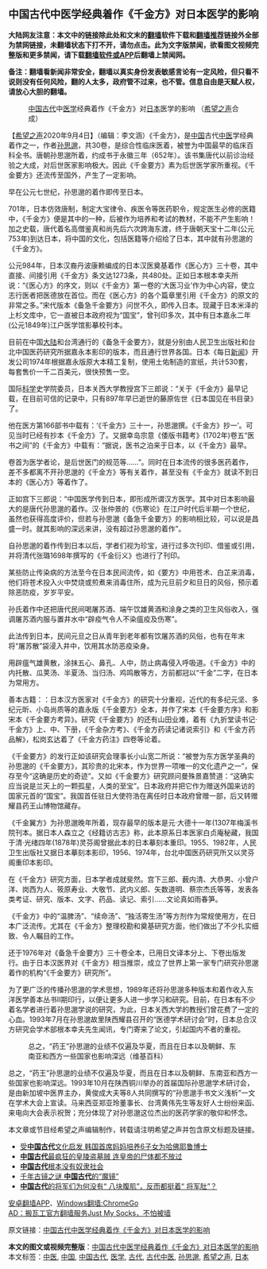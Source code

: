  <h2>中国古代中医学经典着作《千金方》对日本医学的影响</h2> <p class="notice"><b>大陆网友注意：本文中的链接除此处和文末的<a href="https://github.com/bannedbook/fanqiang" >翻墙</a>软件下载和<a href="https://github.com/killgcd/justmysocks/blob/master/README.md">翻墙推荐</a>链接外全部为禁网链接，未翻墙状态下打不开，请勿点击。此为文字版禁闻，欲看图文视频完整版和更多禁闻，请下载<a href="https://github.com/bannedbook/fanqiang">翻墙软件或APP</a>后翻墙上禁闻网。</p><p>备注：翻墙看新闻非常安全，翻墙以真实身份发表敏感言论有一定风险，但只看不说则没有任何风险，翻的人太多，政府管不过来，也不管。信息自由是天赋人权，请放心大胆的翻墙。</b></p>  <div class="entry"> <figure><figcaption><a href="https://www.bannedbook.org/bnews/tag/%E4%B8%AD%E5%9B%BD/" class="st_tag internal_tag" rel="tag" title="标签 中国 下的日志">中国</a><a href="https://www.bannedbook.org/bnews/tag/%e5%8f%a4%e4%bb%a3/" class="st_tag internal_tag" rel="tag" title="标签 古代 下的日志">古代</a>中<a href="https://www.bannedbook.org/bnews/tag/%e5%8c%bb%e5%ad%a6/" class="st_tag internal_tag" rel="tag" title="标签 医学 下的日志">医学</a>经典着作《千金方》对<a href="https://www.bannedbook.org/bnews/tag/%e6%97%a5%e6%9c%ac/" class="st_tag internal_tag" rel="tag" title="标签 日本 下的日志">日本</a>医学的影响    （<a href="https://www.bannedbook.org/bnews/tag/%e5%b8%8c%e6%9c%9b%e4%b9%8b%e5%a3%b0/" class="st_tag internal_tag" rel="tag" title="标签 希望之声 下的日志">希望之声</a>合成）</figcaption></figure> <p>【<span class='wp_keywordlink_affiliate'><a href="https://www.soundofhope.org" title="希望之声" target="_blank">希望之声</a></span>2020年9月4日】（编辑：李文涵）《千金方》，是<span class='wp_keywordlink_affiliate'><a href="https://www.bannedbook.org/" title="中国" target="_blank">中国</a></span>古代<a href="https://www.bannedbook.org/bnews/tag/%e4%b8%ad%e5%8c%bb/" class="st_tag internal_tag" rel="tag" title="标签 中医 下的日志">中医</a>学经典着作之一，作者<a href="https://www.bannedbook.org/bnews/tag/%E5%AD%99%E6%80%9D%E9%82%88/" class="st_tag internal_tag" rel="tag" title="标签 孙思邈 下的日志">孙思邈</a>，共30卷，是综合性临床医着，被誉为中国最早的临床百科全书。唐朝孙思邈所着，约成书于永徽三年（652年）。该书集唐代以前诊治经验之大成，对后世医家影响极大。因此《千金要方》素为后世医学家所重视。《千金要方》还流传至国外，产生了一定影响。</p> <p>早在公元七世纪，孙思邈的着作即传至日本。</p> <p>701年，日本仿效唐制，制定大宝律令、疾医令等医药职令，规定医生必修的医籍中，《千金方》便是其中的一种，后被作为培养和考试的教材，不能不产生影响！加之史载，唐代着名高僧鉴真和尚先后六次跨海东渡，终于唐朝天宝十二年(公元753年)到达日本，将中国的文化，包括医籍等介绍给了日本，其中就有孙思邈的《千金方》。</p> <p></p> <p>公元984年，日本汉裔丹波康赖编成的日本汉医奠基着作《医心方》三十卷，其中直接、间接引用《千金方》条文达1273条，共480处。正如日本根本幸夫所说：“《医心方》的序文，则以《千金方》第一卷的‘大医习业’作为中心内容，使立志行医者把医德放在首位。而在《医心方》的各个篇章里引用《千金方》的原文的非常之多。”宋代版本《备急千金要方》问世不久，即传入日本。现藏于日本米泽的上杉文库中，它一直被日本政府视为“国宝”，曾刊印多次，其中有日本嘉永二年(公元1849年)江户医学馆影摹校刊本。</p> <p></p> <p>目前在中国<span class='wp_keywordlink_affiliate'><a href="https://www.bannedbook.org/" title="大陆" target="_blank">大陆</a></span>和台湾通行的《备急千金要方》，就是分别由人民卫生出版社和台北中国医药研究所据嘉永本影印的版本，而且通行世界各国。日本《每日<span class='wp_keywordlink_affiliate'><a href="https://www.bannedbook.org/" title="新闻">新闻</a></span>》开发公司1974年根据嘉永版原大本精工复制，使用土佑制造的宣纸，共计530套，每套售价一千二百美元，很快预售一空。</p> <p>国际<span class='wp_keywordlink'><a href="https://www.bannedbook.org/forum11/topic309.html" title="禁片：“科学”的棍子" target="_blank">科学</a></span>史学院委员，日本关西大学教授宫下三郎说：“关于《千金方》最早记载，在目前可信的记录中，只有897年早已逝世的藤原佐世《日本国见在书目录》了。</p>  <p>他在医方第166部书中载有：‘《千金方》三十一，孙思邈撰。《千金方》抄一’。可见当时已经有抄本《千金方》了。又据幸岛宗意《倭版书籍考》(1702年)卷五“医书之间”的《千金方》中载有：“据说，医书之泊来于日本，以《千金方》最早。</p> <p>卷首为医学者论，是后世医门的规范等……”。同时在日本流传的很多医药着作，差不多都离不开孙思邈的《千金方》等有关着作，甚至没有《千金方》就读不到日本的《医心方》等着作了。</p> <p></p> <p>正如宫下三郎说：“中国医学传到日本，即形成所谓汉方医学。其中对日本影响最大的是唐代孙思邈的着作。汉·张仲景的《伤寒论》在江户时代后半期一个世纪，虽然也获得高度评价，但若与孙思邈《备急千金要方》的影响相比较，可以说是昌盛一时。就其影响的深远来讲，没有超过孙思邈的着作”。</p> <p></p> <p>自孙思邈的着作传到日本以后，学者们视为珍宝，进行过多次刊印、借鉴或引用，并将清代张璐1698年撰写的《千金衍义》也进行了刊印。</p> <p>某些防止传染病的方法至今在日本民间流传，如《要方》中用苍术、白芷来消毒，他们将苍术投入火中焚烧或煎煮来消毒住所，成为元旦前夕和旦日的风俗，预示着除恶防疫，岁岁平安。</p> <p>孙氏着作中还把唐代民间喝屠苏酒、端午饮雄黄酒和涂身之类的卫生风俗收入，强调屠苏酒内服与置井水中“辟疫气令人不染瘟疫及伤寒”。</p>  <p>此法传到日本，民间元旦之日从青年到老年都有饮屠苏酒的风俗，也有在年末将“屠苏散”袋浸入井中，饮用其水防恶疫染身。</p> <p>用辟瘟气雄黄散，涂抹五心、鼻孔、人中，防止病毒侵入呼吸道。《千金方》中的内托散、瓜荚汤、半夏汤、当归汤、鸡鸣散等方，方前都冠以“千金”二字，在日本为常用方。</p> <p></p> <p>善本古籍：：日本汉方医家对《千金方》的研究十分重视，近代的有多纪元坚、多纪元昕、小岛尚质等的嘉永版《千金要方》全本，并作了宋本《千金要方序》和影宋本《千金要方考异》。研究《千金要方》的还有山田业难，着有《九折堂读书记·千金方》上、中、下册，《千金杂方考》、《千金方药读记诸说索引》和《千金方药品解》，松岗玄达着了《千金方药注》四卷等论着。</p> <p>《千金要方》的发行正如该研究会理事长小山宽二所说：“被誉为东方医学圣典的孙思邈的《千金要方》，其珍贵的北宋本，作为世界一项唯一的文化遗产之一”，保存至今“这确是历史的奇迹”。又如《千金要方》研究顾问曼殊景嘉赞道：“这确实应当说是兰天上的一颗孤星，人类的至宝”。日本政府并把它作为赠送外国来访的国家元首的“国宝”。我国首任驻日大使符浩在离任时日本政府曾赠一部，后又转赠耀县药王山博物馆藏存。</p> <p>《千金翼方》为孙思邈晚年所着，现存最早的版本是元·大德十一年(1307年梅溪书院刊本。据日本人森立之《经籍访古志》称，此本原系日本医家白贞庵秘藏，我国于清·光绪四年(1878年)灵芬阁曾据此本的日本摹刻本重印。1955、1982年，人民卫生出版社又据日本摹刻本影印，1956、1974年，台北中国医药研究所又以灵芬阁重印本影印。</p> <p></p> <p>在《千金方》研究方面，日本学者成就斐然。宫下三郎、薮内清、大恭男、小曾户洋、岗西为人、筱原寿业、大敬节、武内义郎、矢数道明、蔡宗杰氏等等，发表各类考证、研究、版本、文字、药品、读记、索引……文论真如雨春笋。</p>  <p>《千金方》中的“温脾汤”、“续命汤”、“独活寄生汤”等方剂作为常规使用方，在日本广泛流传。尤其在《千金方》整理校勘和奠基研究方面，他们做出了不少扎实细致、令人瞩目的工作。</p> <p></p> <p></p> <p>还于1976年对《备急千金要方》三十卷全本，已用日文译本分上、下卷出版发行。由于日本汉医界对《千金方》相当推崇，成立了世界上第一家专门研究孙思邈着作的机构“《千金要方》研究所”。</p> <p>为了更广泛的传播孙思邈的学术思想，1989年还将孙思邈多种版本和着作收入东洋医学善本丛书Ⅱ期印行，以便让更多人进一步学习和研究。目前，在日本有不少着名学者进行着孙思邈学说的研究，为此，日本关西大学的教授们曾花费了一定的心血。1993年7月在孙思邈故里陕西耀县召开的“医德学术研讨会”时，日本总合汉方研究会学术部根本幸夫先生闻讯，专门寄来了论文，引起国内不者的重视。</p> <figure><figcaption>总之，“药王”孙思邈的业绩不仅遍及华夏，而且在日本以及朝鲜、东南亚和西方一些国家也影响深远（维基百科）</figcaption></figure> <p>总之，“药王”孙思邈的业绩不仅遍及华夏，而且在日本以及朝鲜、东南亚和西方一些国家也影响深远。1993年10月在陕西铜川举办的首届国际孙思邈学术研讨会，是由新加坡中医界主办，黄俊成大夫等8人共同撰写的“孙思邈手书文义浅析”一文在学术大会上宣读。马来西亚郑亚玲董事长、台湾黄伟先生等友好人士纷纷来函、来电向大会表示祝贺；充分体现了对孙思邈这位杰出的医药学家的敬仰和怀念。</p> <p>本文章或节目经希望之声编辑制作，转载请注明希望之声并包含原文标题及链接。</p> <ul class='op-related-articles' title='相关阅读'> <li><a href='https://www.bannedbook.org/bnews/lifebaike/20200902/1389793.html' target='_blank'>受<b>中国古代</b>文化启发 韩国首席妈妈培养6子女为哈佛耶鲁博士</a></li> <li><a href='https://www.bannedbook.org/bnews/comments/20200828/1386924.html' target='_blank'><b>中国古代</b>最疯狂的皇陵盗墓贼 连皇帝的尸体都不放过</a></li> <li><a href='https://www.bannedbook.org/bnews/ssgc/20200826/1386228.html' target='_blank'><b>中国古代</b>根本没有奴隶社会</a></li> <li><a href='https://www.bannedbook.org/bnews/lifebaike/20200820/1382744.html' target='_blank'>千年古镜之谜 <b>中国古代</b>的“魔镜”</a></li> <li><a href='https://www.bannedbook.org/bnews/comments/20200725/1371998.html' target='_blank'><b>中国古代</b>的将军们为何没有“ 八块腹肌”，反而都挺着“ 将军肚”？</a></li> </ul> <p class="texttj"> <a href="https://github.com/bannedbook/fanqiang/wiki/%E7%A6%81%E9%97%BB%E7%BD%91%E5%AE%89%E5%8D%93%E7%BF%BB%E5%A2%99%E6%96%B0%E9%97%BBAPP" target="_blank">安卓翻墙APP</a>、<a href="https://github.com/bannedbook/fanqiang/wiki/Chrome%E4%B8%80%E9%94%AE%E7%BF%BB%E5%A2%99%E5%8C%85" target="_blank">Windows翻墙:ChromeGo</a><br/> <a href="https://github.com/killgcd/justmysocks/blob/master/README.md" target="_blank">AD：搬瓦工官方翻墙服务Just My Socks，不怕被墙</a> </p><p>原文链接：<a class="src_link"  href="https://www.soundofhope.org/post/399013" target="_blank">中国古代中医学经典着作《千金方》对日本医学的影响</a></p> <a name='sharetosocial'></a>         <div><b>本文的图文或视频完整版</b>：<a href='https://www.bannedbook.org/bnews/comments/20200905/1391389.html'>中国古代中医学经典着作《千金方》对日本医学的影响</a></div>  </div><!--END ENTRY--> <div class="postfooter"> <div>本文标签：<a href="https://www.bannedbook.org/bnews/tag/%e4%b8%ad%e5%8c%bb/" rel="tag">中医</a>, <a href="https://www.bannedbook.org/bnews/tag/%E4%B8%AD%E5%9B%BD/" rel="tag">中国</a>, <a href="https://www.bannedbook.org/bnews/tag/%e4%b8%ad%e5%9b%bd%e5%8f%a4%e4%bb%a3/" rel="tag">中国古代</a>, <a href="https://www.bannedbook.org/bnews/tag/%e5%8c%bb%e5%ad%a6/" rel="tag">医学</a>, <a href="https://www.bannedbook.org/bnews/tag/%e5%8f%a4%e4%bb%a3/" rel="tag">古代</a>, <a href="https://www.bannedbook.org/bnews/tag/%E5%8F%A4%E4%BB%A3%E4%B8%AD%E5%8C%BB/" rel="tag">古代中医</a>, <a href="https://www.bannedbook.org/bnews/tag/%E5%AD%99%E6%80%9D%E9%82%88/" rel="tag">孙思邈</a>, <a href="https://www.bannedbook.org/bnews/tag/%e5%b8%8c%e6%9c%9b%e4%b9%8b%e5%a3%b0/" rel="tag">希望之声</a>, <a href="https://www.bannedbook.org/bnews/tag/%e6%97%a5%e6%9c%ac/" rel="tag">日本</a></div>  </div><!--END POSTFOOTER--> 
